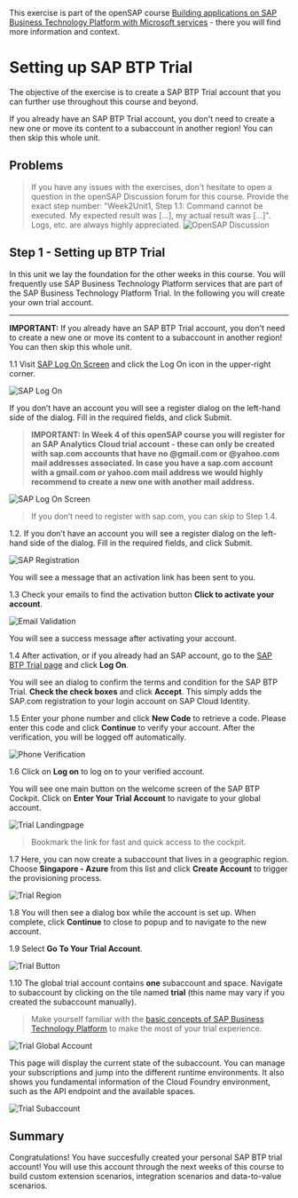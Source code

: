 This exercise is part of the openSAP course [Building applications on SAP Business Technology Platform with Microsoft services](https://open.sap.com/courses/btpma1) - there you will find more information and context. 

# Setting up SAP BTP Trial

The objective of the exercise is to create a SAP BTP Trial account that you can further use throughout this course and beyond. 

If you already have an SAP BTP Trial account, you don't need to create a new one or move its content to a subaccount in another region! You can then skip this whole unit.

## Problems
> If you have any issues with the exercises, don't hesitate to open a question in the openSAP Discussion forum for this course. Provide the exact step number: "Week2Unit1, Step 1.1: Command cannot be executed. My expected result was [...], my actual result was [...]". Logs, etc. are always highly appreciated. 
 ![OpenSAP Discussion](../../images/opensap-forum.png)

## Step 1 - Setting up BTP Trial

In this unit we lay the foundation for the other weeks in this course. You will frequently use SAP Business Technology Platform services that are part of the SAP Business Technology Platform Trial. In the following you will create your own trial account. 

---

**IMPORTANT:** If you already have an SAP BTP Trial account, you don't need to create a new one or move its content to a subaccount in another region! You can then skip this whole unit. 

1.1 Visit [SAP Log On Screen](https://www.sap.com) and click the Log On icon in the upper-right corner.

![SAP Log On](./images/trial_saplogon.png)

<a name="btptrial">If you don’t have an account you will see a register dialog on the left-hand side of the dialog. Fill in the required fields, and click Submit.</a>

> **IMPORTANT: In Week 4 of this openSAP course you will register for an SAP Analytics Cloud trial account - these can only be created with sap.com accounts that have no @gmail.com or @yahoo.com mail addresses associated. In case you have a sap.com account with a gmail.com or yahoo.com mail address we would highly recommend to create a new one with another mail address.** 

![SAP Log On Screen](./images/trial_logonscreen.png)

> If you don’t need to register with sap.com, you can skip to Step 1.4. 

1.2. If you don’t have an account you will see a register dialog on the left-hand side of the dialog. Fill in the required fields, and click Submit.

![SAP Registration](./images/trial_registration.png)

You will see a message that an activation link has been sent to you.

1.3 Check your emails to find the activation button **Click to activate your account**.

![Email Validation](./images/trial_emailvalidation.png)

You will see a success message after activating your account.

1.4 After activation, or if you already had an SAP account, go to the [SAP BTP Trial page](https://account.hanatrial.ondemand.com/) and click **Log On**.

You will see an dialog to confirm the terms and condition for the SAP BTP Trial. **Check the check boxes** and click **Accept**. This simply adds the SAP.com registration to your login account on SAP Cloud Identity.

1.5 Enter your phone number and click **New Code** to retrieve a code. Please enter this code and click **Continue** to verify your account. After the verification, you will be logged off automatically.

![Phone Verification](./images/trial_phoneverification.png)

1.6 Click on **Log on** to log on to your verified account.

You will see one main button on the welcome screen of the SAP BTP Cockpit. Click on **Enter Your Trial Account** to navigate to your global account.

![Trial Landingpage](./images/trial_landingpage.png)

> Bookmark the link for fast and quick access to the cockpit.

1.7 Here, you can now create a subaccount that lives in a geographic region. Choose **Singapore - Azure** from this list and click **Create Account** to trigger the provisioning process.

![Trial Region](./images/trial_chooseregion.png)

1.8 You will then see a dialog box while the account is set up. When complete, click **Continue** to close to popup and to navigate to the new account.

1.9 Select **Go To Your Trial Account**. 

![Trial Button](./images/trial_goto.png)

1.10 The global trial account contains **one** subaccount and space. Navigate to subaccount by clicking on the tile named **trial** (this name may vary if you created the subaccount manually).

> Make yourself familiar with the [basic concepts of SAP Business Technology Platform](https://developers.sap.com/tutorials/cp-trial-quick-onboarding.html) to make the most of your trial experience.

![Trial Global Account](./images/trial_globalaccount.png)

This page will display the current state of the subaccount. You can manage your subscriptions and jump into the different runtime environments. It also shows you fundamental information of the Cloud Foundry environment, such as the API endpoint and the available spaces.

![Trial Subaccount](./images/trial_globalaccount.png)

## Summary

Congratulations! You have succesfully created your personal SAP BTP trial account! You will use this account through the next weeks of this course to build custom extension scenarios, integration scenarios and data-to-value scenarios.
